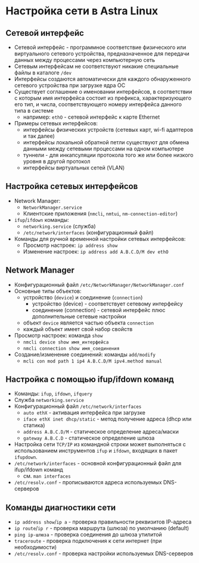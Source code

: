 # Настройка сети в Astra Linux

## Сетевой интерфейс

- Сетевой интерфейс - программное соответствие физического или виртуального сетевого устройства, предназначенное для
  передачи данных между процессами через компьютерную сеть
- Сетевым интерфейсам не соответствуют никакие специальные файлы в каталоге `/dev`
- Интерфейсы создаются автоматически для каждого обнаруженного сетевого устройства при загрузке ядра ОС
- Существует соглашение о именовании интерфейсов, в соответствии с которым имя интерфейса состоит из префикса, характеризующего его тип, и числа, соответствующего номеру интерфейса данного типа в системе
    - например: `ethO` - сетевой интерфейс к карте Ethernet
- Примеры сетевых интерфейсов:
    - интерфейсы физических устройств (сетевых карт, wi-fi адаптеров и так далее)
    - интерфейсы локальной обратной петли существуют для обмена данными между сетевыми процессами на одном компьютере
    - туннели - для инкапсуляции протокола того же или более низкого уровня в другой протокол
    - интерфейсы виртуальных сетей (VLAN)

## Настройка сетевых интерфейсов

- Network Manager:
    - `NetworkManager.service`
    - Клиентские приложения (`nmcli`, `nmtui`, `nm-connection-editor`)
- `ifup`/`ifdown` команды:
    - `networking.service` (служба)
    - `/etc/network/interfaces` (конфигурационный файл)
- Команды для ручной временной настройки сетевых интерфейсов:
    - Просмотр настроек: `ip address show`
    - Изменение настроек: `ip address add A.B.C.D/M dev ethO`

## Network Manager

- Конфигурационный файл `/etc/NetworkManager/NetworkManager.conf`
- Основные типы объектов:
    - устройство (`device`) и соединение (`connection`)
        - устройство (device) - соответствует сетевому интерфейсу
        - соединение (connection) - сетевой интерфейс плюс дополнительные сетевые настройки
    - объект `device` является частью объекта `connection`
    - каждый объект имеет свой набор свойств
- Просмотр настроек: команда `show`
    - `nmcli device show имя_интерфейса`
    - `nmcli connection show имя_соединения`
- Создание/изменение соединений: команды `add/modify`
    - `mcli con mod path 1 ip4 A.B.C.D/M ipv4.method manual`

## Настройка с помощью ifup/ifdown команд

- Команды: `ifup`, `ifdown`, `ifquery`
- Служба `networking.service`
- Конфигурационный файл `/etc/network/interfaces`
    - `auto ethX` - активация интерфейса при загрузке
    - `iface ethX inet dhcp/static` - метод получение адреса (dhcp или статика)
    - `address A.B.C.D/M` - статическое определение адреса/маски
    - `gateway A.B.C.D` - статическое определение шлюза
- Настройка сети `ТСР/IР` из командной строки может выполняться с использованием инструментов `ifup` и `ifdown`,
  входящих в пакет `ifupdown`.
- `/etc/network/interfaces` - основной конфигурационный файл для ifup/ifdown команд
    - см. `man interfaces`
- `/etc/resolv.conf` - прописываются адреса используемых DNS-серверов

## Команды диагностики сети

- `ip address show`/`ip a` - проверка правильности реквизитов ІР-адреса
- `ip route`/`ip r` - проверка маршрута (шлюза) по умолчанию (default)
- `ping ip-шлюза` - проверка соединения до шлюза утилитой
- `traceroute` - проверка подключения к сети интернет (при необходимости)
- `/etc/resolv.conf` - проверка настройки используемых DNS-серверов
